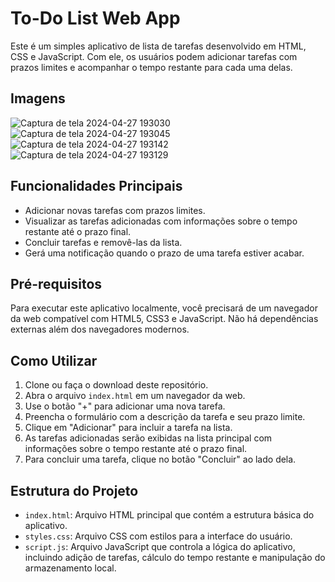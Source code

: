 # To-Do List Web App

Este é um simples aplicativo de lista de tarefas desenvolvido em HTML, CSS e JavaScript. Com ele, os usuários podem adicionar tarefas com prazos limites e acompanhar o tempo restante para cada uma delas.

## Imagens
![Captura de tela 2024-04-27 193030](https://github.com/Bruno-Brandao-Silva/to-do-list/assets/72681281/5c19d31f-ba15-4b6b-bb37-ada6fa0c6c8c)
![Captura de tela 2024-04-27 193045](https://github.com/Bruno-Brandao-Silva/to-do-list/assets/72681281/7ffc3414-050b-4f79-b688-41bbff02719d)
![Captura de tela 2024-04-27 193142](https://github.com/Bruno-Brandao-Silva/to-do-list/assets/72681281/a59d8b8b-60ec-48f8-8edc-68398b75d24e)
![Captura de tela 2024-04-27 193129](https://github.com/Bruno-Brandao-Silva/to-do-list/assets/72681281/a74fcbbd-8258-4f21-ae35-90f1504daf9b)

## Funcionalidades Principais

- Adicionar novas tarefas com prazos limites.
- Visualizar as tarefas adicionadas com informações sobre o tempo restante até o prazo final.
- Concluir tarefas e removê-las da lista.
- Gerá uma notificação quando o prazo de uma tarefa estiver acabar.

## Pré-requisitos

Para executar este aplicativo localmente, você precisará de um navegador da web compatível com HTML5, CSS3 e JavaScript. Não há dependências externas além dos navegadores modernos.

## Como Utilizar

1. Clone ou faça o download deste repositório.
2. Abra o arquivo `index.html` em um navegador da web.
3. Use o botão "+" para adicionar uma nova tarefa.
4. Preencha o formulário com a descrição da tarefa e seu prazo limite.
5. Clique em "Adicionar" para incluir a tarefa na lista.
6. As tarefas adicionadas serão exibidas na lista principal com informações sobre o tempo restante até o prazo final.
7. Para concluir uma tarefa, clique no botão "Concluir" ao lado dela.

## Estrutura do Projeto

- `index.html`: Arquivo HTML principal que contém a estrutura básica do aplicativo.
- `styles.css`: Arquivo CSS com estilos para a interface do usuário.
- `script.js`: Arquivo JavaScript que controla a lógica do aplicativo, incluindo adição de tarefas, cálculo do tempo restante e manipulação do armazenamento local.
